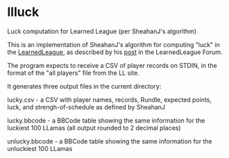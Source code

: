 # llluck
Luck computation for Learned League (per SheahanJ's algorithm)

This is an implementation of SheahanJ's algorithm for computing
"luck" in the [LearnedLeague](http://learnedleague.com), as described
by his [post]((http://www.learnedleague.com/viewtopic.php?f=3&t=5250)) in the LearnedLeague Forum.

The program expects to receive a CSV of player records on STDIN, 
in the format of the "all players" file from the LL site.

It generates three output files in the current directory:

lucky.csv - a CSV with player names, records, Rundle, 
   expected points, luck, and strengh-of-schedule as defined by SheahanJ

lucky.bbcode - a BBCode table showing the same information for the 
   luckiest 100 LLamas (all output rounded to 2 decimal places)

unlucky.bbcode - a BBCode table showing the same information for the
   unluckiest 100 LLamas 
